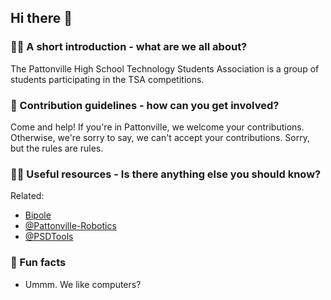 ## Hi there 👋


<!--

**Here are some ideas to get you started:**


🧙 Remember, you can do mighty things with the power of [Markdown](https://docs.github.com/github/writing-on-github/getting-started-with-writing-and-formatting-on-github/basic-writing-and-formatting-syntax)
-->

### 🙋‍♀️ A short introduction - what are we all about?

The Pattonville High School Technology Students Association is a group of students participating in the TSA competitions.


### 🌈 Contribution guidelines - how can you get involved?

Come and help! If you're in Pattonville, we welcome your contributions.
Otherwise, we're sorry to say, we can't accept your contributions.
Sorry, but the rules are rules.


### 👩‍💻 Useful resources - Is there anything else you should know?

Related:

- [Bipole](https://github.com/infinityJKA/bipoleV)
- [@Pattonville-Robotics](https://github.com/Pattonville-Robotics)
- [@PSDTools](https://github.com/PSDTools)


### 🍿 Fun facts

- Ummm. We like computers?
